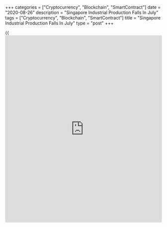 +++
categories = ["Cryptocurrency", "Blockchain", "SmartContract"]
date = "2020-08-26"
description = "Singapore Industrial Production Falls In July"
tags = ["Cryptocurrency", "Blockchain", "SmartContract"]
title = "Singapore Industrial Production Falls In July"
type = "post"
+++

{{<iframe id="large-banner" src="https://www.bounty.group/#slide=16.0" width="100%" height="600" scrolling="no" style="border: 0px solid rgb(216, 221, 230); border-radius: 3px;">}}

Singapore industrial production declined at a faster-than-expected rate
in July, data from the Economic Development Board showed on Tuesday.

Industrial production decreased 8.4 percent year-on-year in July,
following a 6.5 percent decline in June. Economists had forecast a 5.7
percent fall.

Excluding biomedical manufacturing, industrial output fell 5.2 percent
annually in July, after a 2.2 percent rise in the prior month.

Among clusters, transport engineering logged the biggest fall of 39.8
percent yearly in July and biomedical manufacturing output declined 24.8
percent.

General manufacturing decreased 22.2 percent and chemicals production
fell 2.4 percent.

Electronics decreased 1.4 percent, while precision engineering grew 9.3
percent.

On a monthly basis, industrial production rose 1.6 percent in July,
following a 0.6 percent increase in the prior month. Output was expected
to rise 6.0 percent.

Excluding biomedical output, production grew 10.0 percent monthly after
a 0.5 percent fall in June.

For comments and feedback [contact](https://www.playgroundfx.com/contact/): editorial@rtt[news](https://www.letsplayfx.com/blog/forex-news-website/).com

[Economic News][1]

 **What parts of the world are seeing the best (and worst) economic
performances lately? Click[here][2] to check out our [Econ Scorecard][2]
and find out! See up-to-the-moment [ranking](https://www.playgroundfx.com/blog/crypto-exchange-ranking/)s for the best and worst
performers in [GDP][2], [unemployment rate][3], [inflation][4] and much
more.**

   1. www.rtt[news](https://www.letsplayfx.com/blog/forex-news-website/).com/Content/EconomicNews.aspx
   2. www.rtt[news](https://www.letsplayfx.com/blog/forex-news-website/).com/economic-scorecard/world-rank/GDP/highest-performance.aspx
   3. www.rtt[news](https://www.letsplayfx.com/blog/forex-news-website/).com/economic-scorecard/world-rank/unemployment-rate/lowest-performance.aspx
   4. www.rtt[news](https://www.letsplayfx.com/blog/forex-news-website/).com/economic-scorecard/world-rank/CPI/highest-performance.aspx